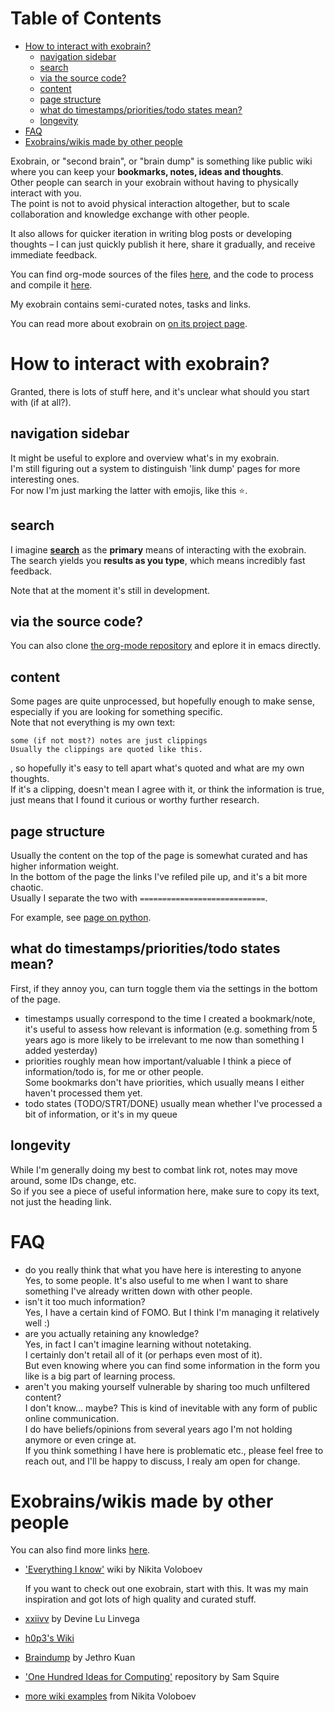 
# Table of Contents

-   [How to interact with exobrain?](#hwtntrctwthxbrn) 
    -   [navigation sidebar](#nvgtnsdbr) 
    -   [search](#srch) 
    -   [via the source code?](#vthsrccd) 
    -   [content](#cntnt) 
    -   [page structure](#pgstrctr) 
    -   [what do timestamps/priorities/todo states mean?](#whtdtmstmpsprrtstdsttsmn) 
    -   [longevity](#lngvty) 
-   [FAQ](#faq) 
-   [Exobrains/wikis made by other people](#xbrnswksmdbythrppl) 

Exobrain, or "second brain", or "brain dump" is something like public wiki where you can keep your **bookmarks, notes, ideas and thoughts**.  
Other people can search in your exobrain without having to physically interact with you.  
The point is not to avoid physical interaction altogether, but to scale collaboration and knowledge exchange with other people.  

It also allows for quicker iteration in writing blog posts or developing thoughts &#x2013; I can just quickly publish it here, share it gradually, and receive immediate feedback.  

You can find org-mode sources of the files [here](https://github.com/karlicoss/exobrain), and the code to process and compile it [here](https://github.com/karlicoss/exobrain-compiler).  

My exobrain contains semi-curated notes, tasks and links.  

You can read more about exobrain on [on its project page](projects/exobrain.md).  




# How to interact with exobrain?

Granted, there is lots of stuff here, and it's unclear what should you start with (if at all?).  




## navigation sidebar

It might be useful to explore and overview what's in my exobrain.  
I'm still figuring out a system to distinguish 'link dump' pages for more interesting ones.  
For now I'm just marking the latter with emojis, like this ⭐.  




## search 

I imagine [**search**](index.html) as the **primary** means of interacting with the exobrain.  
The search yields you **results as you type**, which means incredibly fast feedback.  

Note that at the moment it's still in development.  




## via the source code?

You can also clone [the org-mode repository](https://github.com/karlicoss/exobrain) and eplore it in emacs directly.  




## content 

Some pages are quite unprocessed, but hopefully enough to make sense, especially if you are looking for something specific.  
Note that not everything is my own text:  

    some (if not most?) notes are just clippings
    Usually the clippings are quoted like this.

, so hopefully it's easy to tell apart what's quoted and what are my own thoughts.  
If it's a clipping, doesn't mean I agree with it, or think the information is true, just means that I found it curious or worthy further research.  




## page structure

Usually the content on the top of the page is somewhat curated and has higher information weight.  
In the bottom of the page the links I've refiled pile up, and it's a bit more chaotic.  
Usually I separate the two with `============================`.  

For example, see [page on python](programming/python/python.md).  




## what do timestamps/priorities/todo states mean?

First, if they annoy you, can turn toggle them via the settings in the bottom of the page.  

-   timestamps usually correspond to the time I created a bookmark/note, it's useful to assess how relevant is information (e.g. something from 5 years ago is more likely to be irrelevant to me now than something I added yesterday)
-   priorities roughly mean how important/valuable I think a piece of information/todo is, for me or other people.  
    Some bookmarks don't have priorities, which usually means I either haven't processed them yet.
-   todo states (TODO/STRT/DONE) usually mean whether I've processed a bit of information, or it's in my queue




## longevity 

While I'm generally doing my best to combat link rot, notes may move around, some IDs change, etc.  
So if you see a piece of useful information here, make sure to copy its text, not just the heading link.  




# FAQ 

-   do you really think that what you have here is interesting to anyone  
    Yes, to some people. It's also useful to me when I want to share something I've already written down with other people.
-   isn't it too much information?  
    Yes, I have a certain kind of FOMO. But I think I'm managing it relatively well :)
-   are you actually retaining any knowledge?  
    Yes, in fact I can't imagine learning without notetaking.  
    I certainly don't retail all of it (or perhaps even most of it).  
    But even knowing where you can find some information in the form you like is a big part of learning process.
-   aren't you making yourself vulnerable by sharing too much unfiltered content?  
    I don't know&#x2026; maybe? This is kind of inevitable with any form of public online communication.  
    I do have beliefs/opinions from several years ago I'm not holding anymore or even cringe at.  
    If you think something I have here is problematic etc., please feel free to reach out, and I'll be happy to discuss, I realy am open for change.




# Exobrains/wikis made by other people

You can also find more links [here](project/exobrain.md).  

-   ['Everything I know'](https://wiki.nikitavoloboev.xyz) wiki by Nikita Voloboev  
    
    If you want to check out one exobrain, start with this. It was my main inspiration and got lots of high quality and curated stuff.

-   [xxiivv](https://wiki.xxiivv.com/site/about.html) by Devine Lu Linvega
-   [h0p3's Wiki](https://philosopher.life/#h0p3)
-   [Braindump](https://braindump.jethro.dev) by Jethro Kuan
-   ['One Hundred Ideas for Computing'](https://samsquire.github.io/ideas) repository by Sam Squire
-   [more wiki examples](https://wiki.nikitavoloboev.xyz/other/wiki-workflow#similar-wikis-i-liked) from Nikita Voloboev

